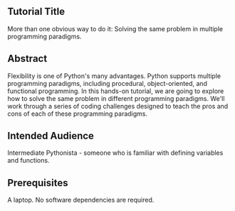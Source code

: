 Tutorial Title
------

More than one obvious way to do it: Solving the same problem in multiple programming paradigms.

Abstract
-----

Flexibility is one of Python's many advantages. Python supports multiple programming paradigms, including procedural, object-oriented, and functional programming. In this hands-on tutorial, we are going to explore how to solve the same problem in different programming paradigms. We'll work through a series of coding challenges designed to teach the pros and cons of each of these programming paradigms.

Intended Audience
-------

Intermediate Pythonista - someone who is familiar with defining variables and functions.

Prerequisites
-------

A laptop. No software dependencies are required. 

